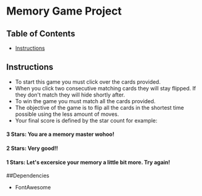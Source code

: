 # Memory Game Project

## Table of Contents

* [Instructions](#instructions)

## Instructions


* To start this game you must click over the cards provided.
* When you click two consecutive matching cards they will stay flipped. If they don't match they will hide shortly after.
* To win the game you must match all the cards provided. 
* The objective of the game is to flip all the cards in the shortest time possible using the less amount of moves.
* Your final score is defined by the star count for example:


#### 3 Stars: You are a memory master wohoo!
#### 2 Stars: Very good!! 
#### 1 Stars: Let's excersice your memory a little bit more. Try again!

##Dependencies

* FontAwesome







